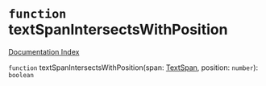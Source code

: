 # `function` textSpanIntersectsWithPosition

[Documentation Index](../README.md)

`function` textSpanIntersectsWithPosition(span: [TextSpan](../interface.TextSpan/README.md), position: `number`): `boolean`

